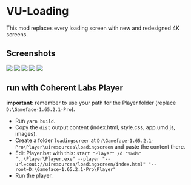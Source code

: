 # VU-Loading
This mod replaces every loading screen with new and redesigned 4K screens.

## Screenshots
![](https://github.com/kaloczikvn/VU-Loading/blob/master/assets/01.png?raw=true)
![](https://github.com/kaloczikvn/VU-Loading/blob/master/assets/02.png?raw=true)
![](https://github.com/kaloczikvn/VU-Loading/blob/master/assets/03.png?raw=true)
![](https://github.com/kaloczikvn/VU-Loading/blob/master/assets/04.png?raw=true)
![](https://github.com/kaloczikvn/VU-Loading/blob/master/assets/05.png?raw=true)



## run with Coherent Labs Player

**important**: remember to use your path for the Player folder (replace `D:\Gameface-1.65.2.1-Pro`).

- Run `yarn build`.
- Copy the `dist` output content (index.html, style.css, app.umd.js, images).
- Create a folder `loadingscreen` at `D:\Gameface-1.65.2.1-Pro\Player\uiresources\loadingscreen` and paste the content there.
- Edit Player.bat with this: `start "Player" /d "%wd%" "..\Player\Player.exe" --player "--url=coui://uiresources/loadingscreen/index.html" "--root=D:\Gameface-1.65.2.1-Pro\Player"`
- Run the player.